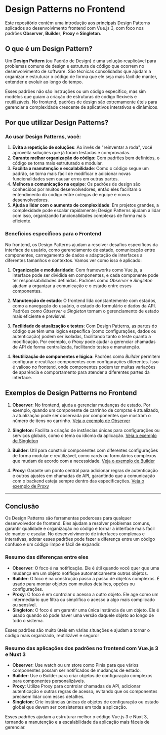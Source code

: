 # Design Patterns no Frontend

Este repositório contém uma introdução aos principais Design Patterns aplicados ao desenvolvimento frontend com Vue.js 3, com foco nos padrões **Observer**, **Builder**, **Proxy** e **Singleton**.

## O que é um Design Pattern?

Um **Design Pattern** (ou Padrão de Design) é uma solução reaplicável para problemas comuns de design e estrutura de código que ocorrem no desenvolvimento de software. São técnicas consolidadas que ajudam a organizar e estruturar o código de forma que ele seja mais fácil de manter, entender e evoluir ao longo do tempo.

Esses padrões não são instruções ou um código específico, mas sim modelos que guiam a criação de estruturas de código flexíveis e reutilizáveis. No frontend, padrões de design são extremamente úteis para gerenciar a complexidade crescente de aplicativos interativos e dinâmicos.

## Por que utilizar Design Patterns?

### Ao usar Design Patterns, você:

1. **Evita a repetição de soluções**: Ao invés de "reinventar a roda", você aproveita soluções que já foram testadas e comprovadas.
2. **Garante melhor organização do código**: Com padrões bem definidos, o código se torna mais estruturado e modular.
3. **Facilita a manutenção e escalabilidade**: Como o código segue um padrão, se torna mais fácil de modificar e adicionar novas funcionalidades sem causar erros em outras partes.
4. **Melhora a comunicação na equipe**: Os padrões de design são conhecidos por muitos desenvolvedores, então eles facilitam o entendimento do código entre colegas de equipe e novos desenvolvedores.
5. **Ajuda a lidar com o aumento de complexidade**: Em projetos grandes, a complexidade pode escalar rapidamente; Design Patterns ajudam a lidar com isso, organizando funcionalidades complexas de forma mais eficiente.

### Benefícios específicos para o Frontend

No frontend, os Design Patterns ajudam a resolver desafios específicos da interface de usuário, como gerenciamento de estado, comunicação entre componentes, carregamento de dados e adaptação de interfaces a diferentes tamanhos e contextos. Vamos ver como isso é aplicado:

1. **Organização e modularidade**: Com frameworks como Vue.js, a interface pode ser dividida em componentes, e cada componente pode ter responsabilidades definidas. Padrões como *Observer* e *Singleton* ajudam a organizar a comunicação e o estado entre esses componentes.
   
2. **Manutenção de estado**: O frontend lida constantemente com estados, como a navegação do usuário, o estado do formulário e dados da API. Padrões como *Observer* e *Singleton* tornam o gerenciamento de estado mais eficiente e previsível.

3. **Facilidade de atualização e testes**: Com Design Patterns, as partes do código que têm uma lógica específica (como configurações, dados ou autenticação) podem ser isoladas, facilitando tanto o teste quanto a modificação. Por exemplo, o *Proxy* pode ajudar a gerenciar chamadas de API de forma centralizada, facilitando testes e manutenção.

4. **Reutilização de componentes e lógica**: Padrões como *Builder* permitem configurar e reutilizar componentes com configurações diferentes. Isso é valioso no frontend, onde componentes podem ter muitas variações de aparência e comportamento para atender a diferentes partes da interface.

## Exemplos de Design Patterns no Frontend

1. **Observer**: No frontend, ajuda a gerenciar mudanças de estado. Por exemplo, quando um componente de carrinho de compras é atualizado, a atualização pode ser observada por componentes que mostram o número de itens no carrinho. [Veja o exemplo de Observer](./types/Oberserver.md)
   
2. **Singleton**: Facilita a criação de instâncias únicas para configurações ou serviços globais, como o tema ou idioma da aplicação. [Veja o exemplo de Singleton](./types/Singleton.md)

3. **Builder**: Útil para construir componentes com diferentes configurações de forma modular e reutilizável, como cards ou formulários complexos que mudam de acordo com a necessidade. [Veja o exemplo de Builder](./types/Builder.md)

4. **Proxy**: Garante um ponto central para adicionar regras de autenticação e outros ajustes em chamadas de API, garantindo que a comunicação com o backend esteja sempre dentro das especificações. [Veja o exemplo de Proxy](./types/Proxy.md)

---

## Conclusão

Os Design Patterns são ferramentas poderosas para qualquer desenvolvedor de frontend. Eles ajudam a resolver problemas comuns, garantir qualidade e organização no código e tornar a interface mais fácil de manter e escalar. No desenvolvimento de interfaces complexas e interativas, adotar esses padrões pode fazer a diferença entre um código confuso e um código limpo e fácil de expandir.

### Resumo das diferenças entre eles

- **Observer**: O foco é na notificação. Ele é útil quando você quer que uma mudança em um objeto notifique automaticamente outros objetos.
- **Builder**: O foco é na construção passo a passo de objetos complexos. É usado para montar objetos com muitos detalhes, opções ou configurações.
- **Proxy**: O foco é em controlar o acesso a outro objeto. Ele age como um intermediário que filtra ou simplifica o acesso a algo mais complicado ou sensível.
- **Singleton**: O foco é em garantir uma única instância de um objeto. Ele é usado quando só pode haver uma versão daquele objeto ao longo de todo o sistema.

Esses padrões são muito úteis em várias situações e ajudam a tornar o código mais organizado, reutilizável e seguro!

### Resumo das aplicações dos padrões no frontend com Vue.js 3 e Nuxt 3

- **Observer**: Use watch ou um store como Pinia para que vários componentes possam ser notificados de mudanças de estado.
- **Builder**: Use o Builder para criar objetos de configuração complexos para componentes personalizáveis.
- **Proxy**: Utilize Proxy para controlar chamadas de API, adicionar autenticação e outras regras de acesso, evitando que os componentes precisem lidar com esses detalhes.
- **Singleton**: Crie instâncias únicas de objetos de configuração ou estado global que devem ser consistentes em toda a aplicação.

Esses padrões ajudam a estruturar melhor o código Vue.js 3 e Nuxt 3, tornando a manutenção e a escalabilidade da aplicação mais fáceis de gerenciar.
